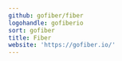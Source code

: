 ```yaml
---
github: gofiber/fiber
logohandle: gofiberio
sort: gofiber
title: Fiber
website: 'https://gofiber.io/'
---
```

